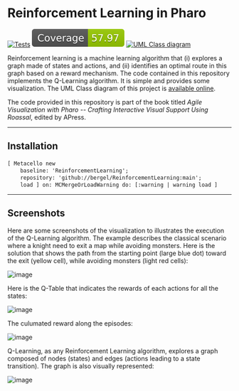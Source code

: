 # Reinforcement Learning in Pharo

[![Tests](https://github.com/bergel/ReinforcementLearning/actions/workflows/runTest.yml/badge.svg)](https://github.com/bergel/ReinforcementLearning/actions/workflows/runTest.yml)
[![Coverage](https://raw.githubusercontent.com/bergel/ReinforcementLearning/main/ci_data/coverageBadge.svg)](https://github.com/bergel/ReinforcementLearning/blob/main/ci_data/coverage.png)
[![UML Class diagram](https://github.com/bergel/ReinforcementLearning/actions/workflows/visualizeClassDiagram.yml/badge.svg)](https://github.com/bergel/ReinforcementLearning/blob/main/ci_data/uml.png)

Reinforcement learning is a machine learning algorithm that (i) explores a graph made of states and actions, and (ii) identifies an optimal route in this graph based on a reward mechanism. The code contained in this repository implements the Q-Learning algorithm. It is simple and provides some visualization. The UML Class diagram of this project is [available online](https://github.com/bergel/ReinforcementLearning/blob/main/ci_data/uml.png).


The code provided in this repository is part of the book titled _Agile Visualization with Pharo -- Crafting Interactive Visual Support Using Roassal_, edited by APress.

-----
## Installation

```Smalltalk
[ Metacello new
    baseline: 'ReinforcementLearning';
    repository: 'github://bergel/ReinforcementLearning:main';
    load ] on: MCMergeOrLoadWarning do: [:warning | warning load ]
```
------
## Screenshots

Here are some screenshots of the visualization to illustrates the execution of the Q-Learning algorithm. The example describes the classical scenario where a knight need to exit a map while avoiding monsters. Here is the solution that shows the path from the starting point (large blue dot) toward the exit (yellow cell), while avoiding monsters (light red cells):

<img width="595" alt="image" src="https://user-images.githubusercontent.com/393742/131110454-6b1e3313-795c-4459-9a2d-446ba4f6d4d8.png">

Here is the Q-Table that indicates the rewards of each actions for all the states:

<img width="593" alt="image" src="https://user-images.githubusercontent.com/393742/131110732-3b88f579-f4f4-4680-aa54-24c7488d673e.png">

The culumated reward along the episodes:

<img width="591" alt="image" src="https://user-images.githubusercontent.com/393742/131110812-af535c4f-062f-4de0-aaf4-b20b00a901c2.png">

Q-Learning, as any Reinforcement Learning algorithm, explores a graph composed of nodes (states) and edges (actions leading to a state transition). The graph is also visually represented:

<img width="590" alt="image" src="https://user-images.githubusercontent.com/393742/131110990-86298e0d-26d8-4eb3-8e9b-96fef6d2edb0.png">


